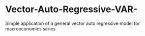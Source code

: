 # Vector-Auto-Regressive-VAR-
Simple application of a general vector auto regressive model for macroeconomics series
